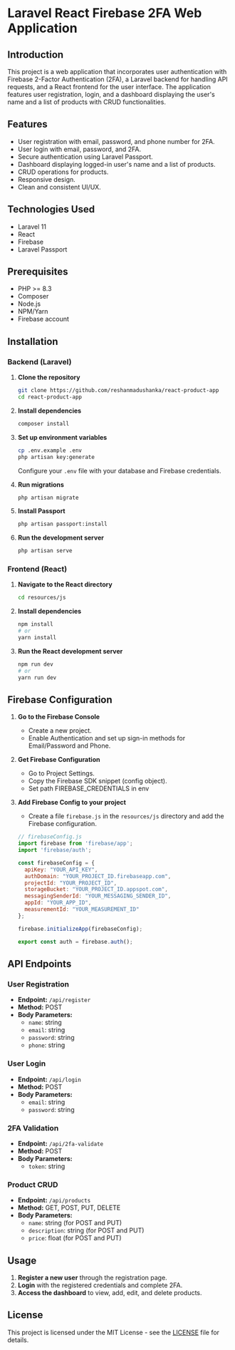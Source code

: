 # Laravel React Firebase 2FA Web Application

## Introduction

This project is a web application that incorporates user authentication with Firebase 2-Factor Authentication (2FA), a Laravel backend for handling API requests, and a React frontend for the user interface. The application features user registration, login, and a dashboard displaying the user's name and a list of products with CRUD functionalities.

## Features

- User registration with email, password, and phone number for 2FA.
- User login with email, password, and 2FA.
- Secure authentication using Laravel Passport.
- Dashboard displaying logged-in user's name and a list of products.
- CRUD operations for products.
- Responsive design.
- Clean and consistent UI/UX.

## Technologies Used

- Laravel 11
- React
- Firebase
- Laravel Passport

## Prerequisites

- PHP >= 8.3
- Composer
- Node.js
- NPM/Yarn
- Firebase account

## Installation

### Backend (Laravel)

1. **Clone the repository**
    ```bash
    git clone https://github.com/reshanmadushanka/react-product-app
    cd react-product-app
    ```

2. **Install dependencies**
    ```bash
    composer install
    ```

3. **Set up environment variables**
    ```bash
    cp .env.example .env
    php artisan key:generate
    ```

    Configure your `.env` file with your database and Firebase credentials.

4. **Run migrations**
    ```bash
    php artisan migrate
    ```

5. **Install Passport**
    ```bash
    php artisan passport:install
    ```

6. **Run the development server**
    ```bash
    php artisan serve
    ```

### Frontend (React)

1. **Navigate to the React directory**
    ```bash
    cd resources/js
    ```

2. **Install dependencies**
    ```bash
    npm install
    # or
    yarn install
    ```

3. **Run the React development server**
    ```bash
    npm run dev
    # or
    yarn run dev
    ```

## Firebase Configuration

1. **Go to the Firebase Console**
    - Create a new project.
    - Enable Authentication and set up sign-in methods for Email/Password and Phone.

2. **Get Firebase Configuration**
    - Go to Project Settings.
    - Copy the Firebase SDK snippet (config object).
    - Set path FIREBASE_CREDENTIALS in env 

3. **Add Firebase Config to your project**
    - Create a file `firebase.js` in the `resources/js` directory and add the Firebase configuration.

    ```javascript
    // firebaseConfig.js
    import firebase from 'firebase/app';
    import 'firebase/auth';

    const firebaseConfig = {
      apiKey: "YOUR_API_KEY",
      authDomain: "YOUR_PROJECT_ID.firebaseapp.com",
      projectId: "YOUR_PROJECT_ID",
      storageBucket: "YOUR_PROJECT_ID.appspot.com",
      messagingSenderId: "YOUR_MESSAGING_SENDER_ID",
      appId: "YOUR_APP_ID",
      measurementId: "YOUR_MEASUREMENT_ID"
    };

    firebase.initializeApp(firebaseConfig);

    export const auth = firebase.auth();
    ```

## API Endpoints

### User Registration

- **Endpoint:** `/api/register`
- **Method:** POST
- **Body Parameters:**
  - `name`: string
  - `email`: string
  - `password`: string
  - `phone`: string

### User Login

- **Endpoint:** `/api/login`
- **Method:** POST
- **Body Parameters:**
  - `email`: string
  - `password`: string

### 2FA Validation

- **Endpoint:** `/api/2fa-validate`
- **Method:** POST
- **Body Parameters:**
  - `token`: string

### Product CRUD

- **Endpoint:** `/api/products`
- **Method:** GET, POST, PUT, DELETE
- **Body Parameters:**
  - `name`: string (for POST and PUT)
  - `description`: string (for POST and PUT)
  - `price`: float (for POST and PUT)

## Usage

1. **Register a new user** through the registration page.
2. **Login** with the registered credentials and complete 2FA.
3. **Access the dashboard** to view, add, edit, and delete products.

## License

This project is licensed under the MIT License - see the [LICENSE](LICENSE) file for details.
